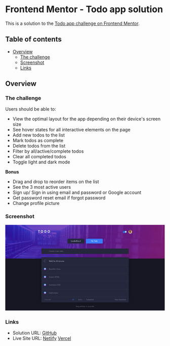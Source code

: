 # Frontend Mentor - Todo app solution

This is a solution to the [Todo app challenge on Frontend Mentor](https://www.frontendmentor.io/challenges/todo-app-Su1_KokOW).

## Table of contents

- [Overview](#overview)
  - [The challenge](#the-challenge)
  - [Screenshot](#screenshot)
  - [Links](#links)

## Overview

### The challenge

Users should be able to:

- View the optimal layout for the app depending on their device's screen size
- See hover states for all interactive elements on the page
- Add new todos to the list
- Mark todos as complete
- Delete todos from the list
- Filter by all/active/complete todos
- Clear all completed todos
- Toggle light and dark mode

**Bonus**

- Drag and drop to reorder items on the list
- See the 3 most active users
- Sign up/ Sign in using email and password or Google account
- Get password reset email if forgot password
- Change profile picture

### Screenshot

![](./design/desktop-dark.png)

### Links

- Solution URL: [GitHub](https://github.com/xuanhung1509/todo-hub)
- Live Site URL: [Netlify](https://todo-hub-1509.netlify.app/) [Vercel](https://todo-hub-1509.vercel.app/)
